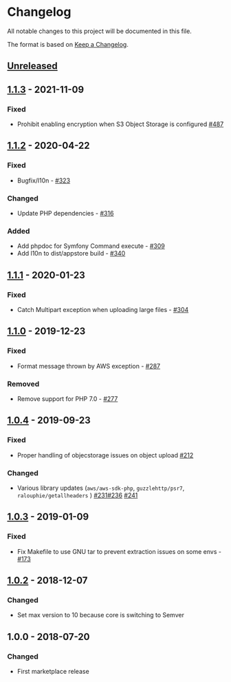 # Changelog

All notable changes to this project will be documented in this file.

The format is based on [Keep a Changelog](http://keepachangelog.com/en/1.0.0/).

## [Unreleased]

## [1.1.3] - 2021-11-09

### Fixed

- Prohibit enabling encryption when S3 Object Storage is configured [#487](https://github.com/owncloud/files_primary_s3/issues/487)


## [1.1.2] - 2020-04-22

### Fixed

- Bugfix/l10n - [#323](https://github.com/owncloud/files_primary_s3/issues/323)

### Changed

- Update PHP dependencies - [#316](https://github.com/owncloud/files_primary_s3/issues/316)

### Added

- Add phpdoc for Symfony Command execute - [#309](https://github.com/owncloud/files_primary_s3/issues/309)
- Add l10n to dist/appstore build - [#340](https://github.com/owncloud/files_primary_s3/issues/340)

## [1.1.1] - 2020-01-23

### Fixed

- Catch Multipart exception when uploading large files - [#304](https://github.com/owncloud/files_primary_s3/issues/304)

## [1.1.0] - 2019-12-23

### Fixed

- Format message thrown by AWS exception - [#287](https://github.com/owncloud/files_primary_s3/issues/287)

### Removed

- Remove support for PHP 7.0 - [#277](https://github.com/owncloud/files_primary_s3/issues/277)

## [1.0.4] - 2019-09-23

### Fixed

- Proper handling of objecstorage issues on object upload [#212](https://github.com/owncloud/files_primary_s3/pull/212)

### Changed

- Various library updates (`aws/aws-sdk-php`, `guzzlehttp/psr7`, `ralouphie/getallheaders` ) [#231](https://github.com/owncloud/files_primary_s3/pull/231)[#236](https://github.com/owncloud/files_primary_s3/pull/236) [#241](https://github.com/owncloud/files_primary_s3/pull/241)

## [1.0.3] - 2019-01-09

### Fixed

- Fix Makefile to use GNU tar to prevent extraction issues on some envs - [#173](https://github.com/owncloud/files_primary_s3/pull/174)

## [1.0.2] - 2018-12-07

### Changed

- Set max version to 10 because core is switching to Semver

## 1.0.0 - 2018-07-20

### Changed

- First marketplace release

[Unreleased]: https://github.com/owncloud/files_primary_s3/compare/v1.1.3...master
[1.1.3]: https://github.com/owncloud/files_primary_s3/compare/v1.1.2...v1.1.3
[1.1.2]: https://github.com/owncloud/files_primary_s3/compare/v1.1.1...v1.1.2
[1.1.1]: https://github.com/owncloud/files_primary_s3/compare/v1.1.0...v1.1.1
[1.1.0]: https://github.com/owncloud/files_primary_s3/compare/v1.0.4...v1.1.0
[1.0.4]: https://github.com/owncloud/files_primary_s3/compare/v1.0.3...v1.0.4
[1.0.3]: https://github.com/owncloud/files_primary_s3/compare/v1.0.2..v1.0.3
[1.0.2]: https://github.com/owncloud/files_primary_s3/compare/v1.0.0..v1.0.2

